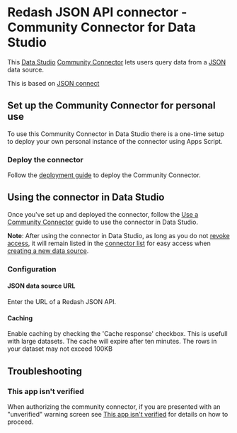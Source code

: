 # Redash JSON API connector - Community Connector for Data Studio
This [Data Studio] [Community Connector] lets users query data from a [JSON]
data source.

This is based on [JSON connect](https://github.com/googledatastudio/community-connectors/blob/master/JSON-connect/README.md)

## Set up the Community Connector for personal use

To use this Community Connector in Data Studio there is a one-time setup to
deploy your own personal instance of the connector using Apps Script.

### Deploy the connector

Follow the [deployment guide] to deploy the Community Connector.

## Using the connector in Data Studio

Once you've set up and deployed the connector, follow the
[Use a Community Connector] guide to use the connector in Data Studio.

**Note**: After using the connector in Data Studio, as long as you do not
[revoke access], it will remain listed in the [connector list] for easy access
when [creating a new data source].

### Configuration

#### JSON data source URL
Enter the URL of a Redash JSON API.

#### Caching
Enable caching by checking the 'Cache response' checkbox. This is usefull with large datasets. The cache will expire after ten minutes. The rows in your dataset may not exceed 100KB

## Troubleshooting

### This app isn't verified

When authorizing the community connector, if you are presented with an
"unverified" warning screen see [This app isn't verified] for details on how to
proceed.

[Data Studio]: https://datastudio.google.com
[Community Connector]: https://developers.google.com/datastudio/connector
[JSON]: https://www.json.org/
[screenshot]: json-connect.png
[deployment guide]: ../deploy.md
[Use a Community Connector]: https://developers.google.com/datastudio/connector/use
[revoke access]: https://support.google.com/datastudio/answer/9053467
[connector list]: https://datastudio.google.com/c/datasources/create
[creating a new data source]: https://support.google.com/datastudio/answer/6300774
[https://jsonplaceholder.typicode.com/comments]: https://jsonplaceholder.typicode.com/comments
[JSONLint.com]: https://jsonlint.com/
[This app isn't verified]: ../verification.md